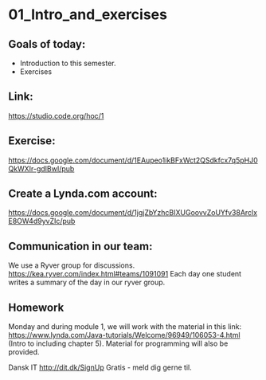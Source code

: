 # 01_Intro_and_exercises

## Goals of today: 
* Introduction to this semester.
* Exercises

## Link:
https://studio.code.org/hoc/1

## Exercise:
https://docs.google.com/document/d/1EAupeo1ikBFxWct2QSdkfcx7q5pHJ0QkWXIr-gdIBwI/pub

## Create a Lynda.com account:
https://docs.google.com/document/d/1jgjZbYzhcBIXUGoovvZoUYfv38ArclxE8OW4d9yvZIc/pub

## Communication in our team:
We use a Ryver group for discussions.
https://kea.ryver.com/index.html#teams/1091091
Each day one student writes a summary of the day in our ryver group.

## Homework
Monday and during module 1, we will work with the material in this link:
https://www.lynda.com/Java-tutorials/Welcome/96949/106053-4.html
(Intro to including chapter 5).
Material for programming will also be provided.

Dansk IT
http://dit.dk/SignUp
Gratis - meld dig gerne til.
